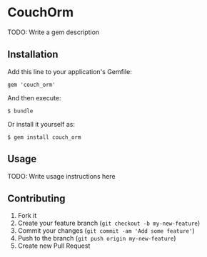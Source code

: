 # CouchOrm

TODO: Write a gem description

## Installation

Add this line to your application's Gemfile:

    gem 'couch_orm'

And then execute:

    $ bundle

Or install it yourself as:

    $ gem install couch_orm

## Usage

TODO: Write usage instructions here

## Contributing

1. Fork it
2. Create your feature branch (`git checkout -b my-new-feature`)
3. Commit your changes (`git commit -am 'Add some feature'`)
4. Push to the branch (`git push origin my-new-feature`)
5. Create new Pull Request
